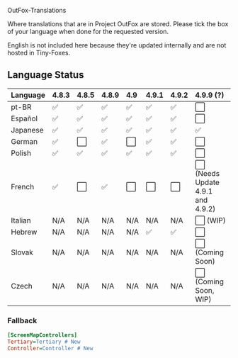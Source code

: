 OutFox-Translations

Where translations that are in Project OutFox are stored. Please tick the box of your language when done for the requested version.

English is not included here because they're updated internally and are not hosted in Tiny-Foxes.
## Language Status

Language | 4.8.3 | 4.8.5 | 4.8.9 | 4.9 | 4.9.1 | 4.9.2 | 4.9.9 (?)
:------------ | :------------- | :------------- | :------------- | :------------- | :------------- | :------------- | :-------------
pt-BR | ✅ | ✅ | ✅ | ✅| ✅| ✅| ⬜️
Español | ✅ | ✅ | ✅ | ✅| ✅| ✅| ⬜️
Japanese | ✅ | ✅ | ✅ | ✅| ✅| ✅| ✅
German | ✅ | ⬜️ | ✅ | ⬜️| ✅| ✅| ⬜️
Polish | ✅ | ✅ | ✅ | ✅| ✅| ✅| ⬜️
French | ✅ | ⬜️ | ✅ | ⬜️| ⬜️| ⬜️ | ⬜️ (Needs Update 4.9.1 and 4.9.2)
Italian | N/A | N/A | N/A | N/A | N/A | N/A| ⬜️ (WIP)
Hebrew | N/A | N/A | N/A | N/A | ✅ | ✅| ⬜️
Slovak | N/A | N/A | N/A | N/A | N/A | N/A| ⬜️ (Coming Soon)
Czech | N/A | N/A | N/A | N/A | N/A | N/A| ⬜️ (Coming Soon, WIP)

<!--- This is a comment that won't appear in the read me, here are the emojis that you can add to tell if your language is done or not. Done: ✅Not Done: ⬜️Non applicable: N/A--->

### Fallback

```Ini
[ScreenMapControllers]
Tertiary=Tertiary # New
Controller=Controller # New
```
